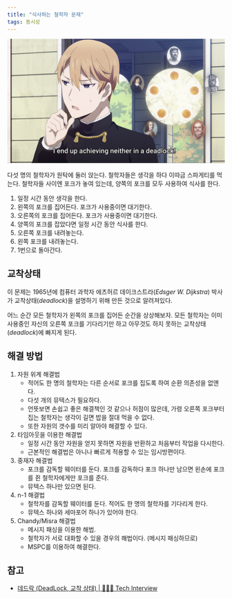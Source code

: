 ```yaml
---
title: "식사하는 철학자 문제"
tags: 동시성
---
```


![](assets/dining-philosophers.jpg)

다섯 명의 철학자가 원탁에 둘러 앉는다. 철학자들은 생각을 하다 이따금 스파게티를 먹는다. 철학자들 사이엔 포크가 놓여 있는데, 양쪽의 포크를 모두 사용하여 식사를 한다.

1. 일정 시간 동안 생각을 한다.
2. 왼쪽의 포크를 집어든다. 포크가 사용중이면 대기한다.
3. 오른쪽의 포크를 집어든다. 포크가 사용중이면 대기한다.
4. 양쪽의 포크를 잡았다면 일정 시간 동안 식사를 한다.
5. 오른쪽 포크를 내려놓는다.
6. 왼쪽 포크를 내려놓는다.
7. 1번으로 돌아간다.

## 교착상태

이 문제는 1965년에 컴퓨터 과학자 에츠허르 데이크스트라(*Edsger W. Dijkstra*) 박사가 교착상태(*deadlock*)을 설명하기 위해 만든 것으로 알려져있다.

어느 순간 모든 철학자가 왼쪽의 포크를 집어든 순간을 상상해보자. 모든 철학자는 이미 사용중인 자신의 오른쪽 포크를 기다리기만 하고 아무것도 하지 못하는 교착상태(*deadlock*)에 빠지게 된다.

## 해결 방법

1. 자원 위계 해결법
	- 적어도 한 명의 철학자는 다른 순서로 포크를 집도록 하여 순환 의존성을 없앤다.
	- 다섯 개의 뮤텍스가 필요하다.
	- 언뜻보면 손쉽고 좋은 해결책인 것 같으나 허점이 많은데, 가령 오른쪽 포크부터 집는 철학자는 생각이 길면 밥을 절대 먹을 수 없다.
	- 또한 자원의 갯수를 미리 알아야 해결할 수 있다.
2. 타임아웃을 이용한 해결법
	- 일정 시간 동안 자원을 얻지 못하면 자원을 반환하고 처음부터 작업을 다시한다.
	- 근본적인 해결법은 아니나 빠르게 적용할 수 있는 임시방편이다.
3. 중재자 해결법
	- 포크를 감독할 웨이터를 둔다. 포크를 감독하다 포크 하나만 남으면 왼손에 포크를 쥔 철학자에게만 포크를 준다.
	- 뮤텍스 하나만 있으면 된다.
4. n-1 해결법
	- 철학자를 감독할 웨이터를 둔다. 적어도 한 명의 철학자를 기다리게 한다.
	- 뮤텍스 하나와 세마포어 하나가 있어야 한다. 
5. Chandy/Misra 해결법
	- 메시지 패싱을 이용한 해법.
	- 철학자가 서로 대화할 수 있을 경우의 해법이다. (메시지 패싱하므로)
	- MSPC를 이용하여 해결한다.

## 참고

- [데드락 (DeadLock, 교착 상태) | 👨🏻‍💻 Tech Interview](https://gyoogle.dev/blog/computer-science/operating-system/DeadLock.html)